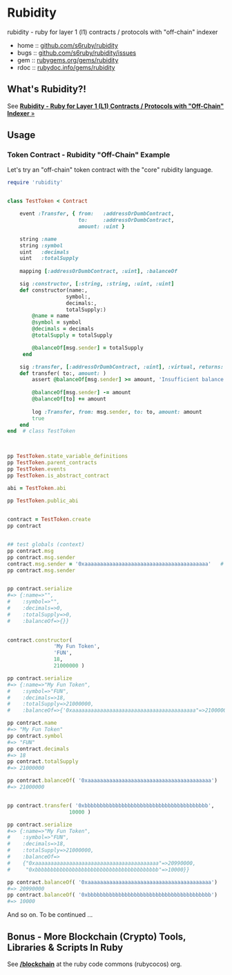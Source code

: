 # Rubidity 

rubidity - ruby for layer 1 (l1) contracts / protocols with "off-chain" indexer


* home  :: [github.com/s6ruby/rubidity](https://github.com/s6ruby/rubidity)
* bugs  :: [github.com/s6ruby/rubidity/issues](https://github.com/s6ruby/rubidity/issues)
* gem   :: [rubygems.org/gems/rubidity](https://rubygems.org/gems/rubidity)
* rdoc  :: [rubydoc.info/gems/rubidity](http://rubydoc.info/gems/rubidity)



## What's Rubidity?!

See [**Rubidity - Ruby for Layer 1 (L1) Contracts / Protocols with "Off-Chain" Indexer**  »](https://github.com/s6ruby/rubidity)


## Usage

### Token Contract - Rubidity "Off-Chain" Example

Let's try an "off-chain" token contract with 
the "core" rubidity language.


``` ruby
require 'rubidity'


class TestToken < Contract    

    event :Transfer, { from:   :addressOrDumbContract, 
                       to:     :addressOrDumbContract, 
                       amount: :uint }

    string :name
    string :symbol
    uint   :decimals    
    uint   :totalSupply
  
    mapping [:addressOrDumbContract, :uint], :balanceOf

    sig :constructor, [:string, :string, :uint, :uint] 
    def constructor(name:, 
                   symbol:, 
                   decimals:,
                   totalSupply:) 
        @name = name
        @symbol = symbol
        @decimals = decimals
        @totalSupply = totalSupply

        @balanceOf[msg.sender] = totalSupply
     end

    sig :transfer, [:addressOrDumbContract, :uint], :virtual, returns: :bool 
    def transfer( to:, amount: )
        assert @balanceOf[msg.sender] >= amount, 'Insufficient balance'
        
        @balanceOf[msg.sender] -= amount
        @balanceOf[to] += amount
   
        log :Transfer, from: msg.sender, to: to, amount: amount        
        true
    end
end  # class TestToken  
  


pp TestToken.state_variable_definitions
pp TestToken.parent_contracts 
pp TestToken.events 
pp TestToken.is_abstract_contract

abi = TestToken.abi

pp TestToken.public_abi
  

contract = TestToken.create
pp contract


## test globals (context)
pp contract.msg
pp contract.msg.sender
contract.msg.sender = '0xaaaaaaaaaaaaaaaaaaaaaaaaaaaaaaaaaaaaaaaa'   # a(lice)
pp contract.msg.sender


pp contract.serialize
#=> {:name=>"", 
#    :symbol=>"", 
#    :decimals=>0, 
#    :totalSupply=>0, 
#    :balanceOf=>{}}
      

contract.constructor(
               'My Fun Token',
               'FUN',
               18,
               21000000 )

pp contract.serialize
#=> {:name=>"My Fun Token",
#    :symbol=>"FUN",
#    :decimals=>18,
#    :totalSupply=>21000000,
#    :balanceOf=>{'0xaaaaaaaaaaaaaaaaaaaaaaaaaaaaaaaaaaaaaaaa"=>21000000}}

pp contract.name
#=> "My Fun Token"
pp contract.symbol
#=> "FUN"
pp contract.decimals    
#=> 18
pp contract.totalSupply
#=> 21000000

pp contract.balanceOf( '0xaaaaaaaaaaaaaaaaaaaaaaaaaaaaaaaaaaaaaaaa')
#=> 21000000


pp contract.transfer( '0xbbbbbbbbbbbbbbbbbbbbbbbbbbbbbbbbbbbbbbbb', 
                    10000 )

pp contract.serialize
#=> {:name=>"My Fun Token",
#    :symbol=>"FUN",
#    :decimals=>18,
#    :totalSupply=>21000000,
#    :balanceOf=>
#    {"0xaaaaaaaaaaaaaaaaaaaaaaaaaaaaaaaaaaaaaaaa"=>20990000, 
#     "0xbbbbbbbbbbbbbbbbbbbbbbbbbbbbbbbbbbbbbbbb"=>10000}}

pp contract.balanceOf( '0xaaaaaaaaaaaaaaaaaaaaaaaaaaaaaaaaaaaaaaaa')
#=> 20990000 
pp contract.balanceOf( '0xbbbbbbbbbbbbbbbbbbbbbbbbbbbbbbbbbbbbbbbb')
#=> 10000
```


And so on.  To be continued ...



## Bonus - More Blockchain (Crypto) Tools, Libraries & Scripts In Ruby

See [**/blockchain**](https://github.com/rubycocos/blockchain) 
at the ruby code commons (rubycocos) org.





